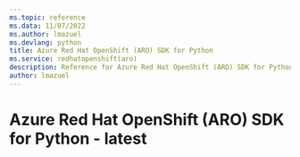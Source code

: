 ```yaml
---
ms.topic: reference
ms.data: 11/07/2022
ms.author: lmazuel
ms.devlang: python
title: Azure Red Hat OpenShift (ARO) SDK for Python
ms.service: redhatopenshift(aro)
description: Reference for Azure Red Hat OpenShift (ARO) SDK for Python
author: lmazuel
---
```

# Azure Red Hat OpenShift (ARO) SDK for Python - latest